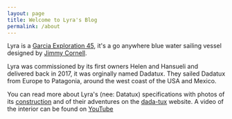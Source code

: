 ```yaml
---
layout: page
title: Welcome to Lyra's Blog
permalink: /about
---
```


Lyra is a [Garcia Exploration 45](https://www.garciayachts.com/en/yachts/sailboats/exploration-45), it's a go anywhere blue water sailing vessel designed by [Jimmy Cornell](https://cornellsailing.com/authors/jimmy-cornell/). 

Lyra was commissioned by its first owners Helen and Hansueli and delivered back in 2017, it was orginally named Dadatux. They sailed Dadatux from Europe to Patagonia, around the west coast of the USA and Mexico. 

You can read more about Lyra's (nee: Datatux) specifications with photos of its [construction](https://dada-tux.ch/boot/dada-tux.html) and of their adventures on the [dada-tux](https://dada-tux.ch/) website. A video of the interior can be found on [YouTube](https://www.youtube.com/watch?v=6DCL2wRWUao)
